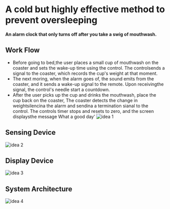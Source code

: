 # A cold but highly effective method to prevent oversleeping
**An alarm clock that only turns off after you take a swig of mouthwash.**

## Work Flow

- Before going to bed,the user places a small cup of mouthwash on the coaster and sets the wake-up time using the control. The controlsends a signal to the coaster, which records the cup's weight at that moment.
- The next moring, when the alarm goes of, the sound emits from the coaster, and it sends a wake-up signal to the remote. Upon receivingthe signal, the control's needle start a countdown.
- After the user picks up the cup and drinks the mouthwash, place the cup back on the coaster, The coaster detects the change in weightsilencina the alarm and sendina a termination sianal to the control. The controls timer stops and resets to zero, and the screen displaysthe message What a good day'
![idea 1](https://github.com/Fukongfred/514-final-project/assets/147664394/69567935-336c-4161-86c2-845759872884)

## Sensing Device
![idea 2](https://github.com/Fukongfred/514-final-project/assets/147664394/7c331a1a-edde-4659-a380-eed7e49d8247)

## Display Device
![idea 3](https://github.com/Fukongfred/514-final-project/assets/147664394/3c3e747d-8870-4fd4-8bb7-5bfa7273b2cf)

## System Architecture
![idea 4](https://github.com/Fukongfred/514-final-project/assets/147664394/192bb867-cf74-4f90-b817-79cb09ce6943)
